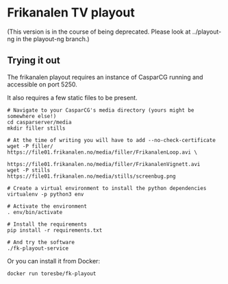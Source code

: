 # Frikanalen TV playout

(This version is in the course of being deprecated. Please look at ../playout-ng in the playout-ng branch.)

## Trying it out

The frikanalen playout requires an instance of CasparCG running and accessible on port 5250.

It also requires a few static files to be present. 

    # Navigate to your CasparCG's media directory (yours might be somewhere else!)
    cd casparserver/media
    mkdir filler stills
    
    # At the time of writing you will have to add --no-check-certificate
    wget -P filler/ https://file01.frikanalen.no/media/filler/FrikanalenLoop.avi \
                    https://file01.frikanalen.no/media/filler/FrikanalenVignett.avi
    wget -P stills  https://file01.frikanalen.no/media/stills/screenbug.png

    # Create a virtual environment to install the python dependencies
    virtualenv -p python3 env

    # Activate the environment
    . env/bin/activate

    # Install the requirements
    pip install -r requirements.txt

    # And try the software
    ./fk-playout-service

Or you can install it from Docker:

    docker run toresbe/fk-playout
